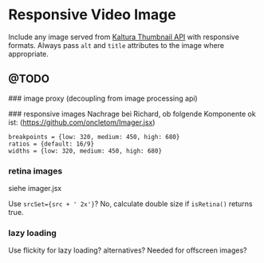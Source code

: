 # Responsive Video Image

Include any image served from [Kaltura Thumbnail API](http://knowledge.kaltura.com/kaltura-thumbnail-api) with responsive formats. Always pass `alt` and `title` attributes to the image where appropriate.

## @TODO

### image proxy (decoupling from image processing api)



### responsive images
Nachrage bei Richard, ob folgende Komponente ok ist: (https://github.com/oncletom/Imager.jsx)

```
breakpoints = {low: 320, medium: 450, high: 680}
ratios = {default: 16/9}
widths = {low: 320, medium: 450, high: 680}

```

### retina images
siehe imager.jsx

Use `srcSet={src + ' 2x'}`? No, calculate double size if `isRetina()` returns true.

### lazy loading

Use flickity for lazy loading? alternatives? Needed for offscreen images?
